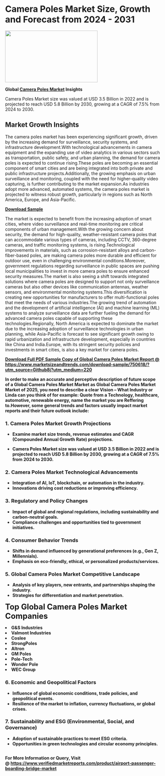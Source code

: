 <H1>Camera Poles Market Size, Growth and Forecast from 2024 - 2031</H1><img class="aligncenter size-medium wp-image-584254" src="https://thirdeyenews.in/wp-content/uploads/2024/09/Global-Market-Research-300x168.jpeg" alt="" width="300" height="168" /><p><strong>Global&nbsp;<a href="https://www.marketsizeandtrends.com/download-sample/750618/?utm_source=Github8j?utm_medium=220">Camera Poles Market</a> Insights</strong></p><p>Camera Poles Market size was valued at USD 3.5 Billion in 2022 and is projected to reach USD 5.8 Billion by 2030, growing at a CAGR of 7.5% from 2024 to 2030.</p><p><h2>Market Growth Insights</h2> <p>The camera poles market has been experiencing significant growth, driven by the increasing demand for surveillance, security systems, and infrastructure development.With technological advancements in camera equipment and the expanding use of video analytics in various sectors such as transportation, public safety, and urban planning, the demand for camera poles is expected to continue rising.These poles are becoming an essential component of smart cities and are being integrated into both private and public infrastructure projects.Additionally, the growing emphasis on urban surveillance and monitoring, coupled with the need for higher-quality video capturing, is further contributing to the market expansion.As industries adopt more advanced, automated systems, the camera poles market is projected to witness robust growth, particularly in regions such as North America, Europe, and Asia-Pacific.</p> <p><strong><a href="#">Download Sample</a></strong></p> <p>The market is expected to benefit from the increasing adoption of smart cities, where video surveillance and real-time monitoring are critical components of urban management.With the growing concern about security, the demand for high-quality, weather-resistant camera poles that can accommodate various types of cameras, including CCTV, 360-degree cameras, and traffic monitoring systems, is rising.Technological improvements in materials, such as corrosion-resistant alloys and carbon-fiber-based poles, are making camera poles more durable and efficient for outdoor use, even in challenging environmental conditions.Moreover, government regulations regarding surveillance in public spaces are pushing local municipalities to invest in more camera poles to ensure enhanced security measures.The market is also seeing a shift towards integrated solutions where camera poles are designed to support not only surveillance cameras but also other devices like communication antennas, weather sensors, and environmental monitoring systems.This diversification is creating new opportunities for manufacturers to offer multi-functional poles that meet the needs of various industries.The growing trend of automation and the development of artificial intelligence (AI) and machine learning (ML) systems to analyze surveillance data are further fueling the demand for advanced camera poles capable of supporting these technologies.Regionally, North America is expected to dominate the market due to the increasing adoption of surveillance technologies in urban planning, while Asia-Pacific is forecast to see significant growth owing to rapid urbanization and infrastructure development, especially in countries like China and India.Europe, with its stringent security policies and investments in smart cities, is also a key market for camera poles.<p><strong><a href="#"></p><p><span class=""><strong>Download Full PDF Sample Copy of Global Camera Poles Market Report</strong> @ <a href="https://www.marketsizeandtrends.com/download-sample/750618/?utm_source=Github8j?utm_medium=220" target="_blank">https://www.marketsizeandtrends.com/download-sample/750618/?utm_source=Github8j?utm_medium=220</a></span></p><p>In order to make an accurate and perceptive description of future scope of a Global&nbsp;Camera Poles Market Market as Global&nbsp;Camera Poles Market Market of 2025, you need to describe a clear Vision &ndash; What Industry or Linda can you think of for example: Quote from a Technology, healthcare, automotive, renewable energy, name the market you are Reffering to.However, some general trends and factors usually impact market reports and their future outlook include:</p><h3>1.&nbsp;<strong>Camera Poles Market Growth Projections</strong></h3><ul><li>Examine market size trends, revenue estimates and CAGR (Compounded Annual Growth Rate) projections.</li><li><p>Camera Poles Market size was valued at USD 3.5 Billion in 2022 and is projected to reach USD 5.8 Billion by 2030, growing at a CAGR of 7.5% from 2024 to 2030.</p></li></ul><h3>2.&nbsp;<strong>Camera Poles Market Technological Advancements</strong></h3><ul><li>Integration of AI, IoT, blockchain, or automation in the industry.</li><li>Innovations driving cost reductions or improving efficiency.</li></ul><h3>3.&nbsp;<strong>Regulatory and Policy Changes</strong></h3><ul><li>Impact of global and regional regulations, including sustainability and carbon-neutral goals.</li><li>Compliance challenges and opportunities tied to government initiatives.</li></ul><h3>4.&nbsp;<strong>Consumer Behavior Trends</strong></h3><ul><li>Shifts in demand influenced by generational preferences (e.g., Gen Z, Millennials).</li><li>Emphasis on eco-friendly, ethical, or personalized products/services.</li></ul><h3>5.&nbsp;<strong>Global Camera Poles Market Competitive Landscape</strong></h3><ul><li>Analysis of key players, new entrants, and partnerships shaping the industry.</li><li>Strategies for differentiation and market penetration.</li></ul><p data-pm-slice="1 1 []"><span style="color: inherit; font-family: inherit; font-size: 25px;">Top Global Camera Poles Market Companies</span></p><div class="" data-test-id=""><p><li>G&S Industries</li><li> Valmont Industries</li><li> Coslee</li><li> StrongPoles</li><li> Altron</li><li> GM Poles</li><li> Pole-Tech</li><li> Wonder Pole</li><li> WEC Group</li></p></div><h3>6.&nbsp;<strong>Economic and Geopolitical Factors</strong></h3><ul><li>Influence of global economic conditions, trade policies, and geopolitical events.</li><li>Resilience of the market to inflation, currency fluctuations, or global crises.</li></ul><h3>7.&nbsp;<strong>Sustainability and ESG (Environmental, Social, and Governance)</strong></h3><ul><li>Adoption of sustainable practices to meet ESG criteria.</li><li>Opportunities in green technologies and circular economy principles.</li></ul><h2><strong style="font-size: 14px;">For More Information or Query, Visit @&nbsp;</strong><a style="background-color: #ffffff; font-size: 14px;" href="https://www.marketsizeandtrends.com/report/camera-poles-market/" target="_blank">https://www.verifiedmarketreports.com/product/airport-passenger-boarding-bridge-market</a></h2>